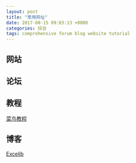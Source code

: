 ```yaml
---
layout: post
title: "常用网址"
date: 2017-08-15 09:03:13 +0800
categories: 综合
tags: comprehensive forum blog website tutorial
---
```


## 网站

## 论坛

## 教程

[菜鸟教程](http://www.runoob.com/)



## 博客

[Excelib](http://www.excelib.com/)